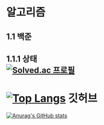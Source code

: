알고리즘
===
1.1 백준
---
1.1.1 상태   
[![Solved.ac
프로필](http://mazassumnida.wtf/api/v2/generate_badge?boj=chackcooking)](https://solved.ac/chackcooking)   
---   
[![Top Langs](https://github-readme-stats.vercel.app/api/top-langs/?username=Byungjin-Lee&hide=jupyter%20notebook,TSQL)](https://github.com/anuraghazra/github-readme-stats)
깃허브   
===
[![Anurag's GitHub stats](https://github-readme-stats.vercel.app/api?username=Byungjin-Lee)](https://github.com/anuraghazra/github-readme-stats)
